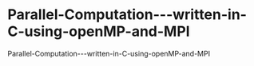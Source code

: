 # Parallel-Computation---written-in-C-using-openMP-and-MPI
 Parallel-Computation---written-in-C-using-openMP-and-MPI
